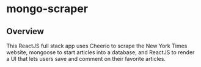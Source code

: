 # mongo-scraper
## Overview
This ReactJS full stack app uses Cheerio to scrape the New York Times website, mongoose to start articles into a database, and ReactJS to render a UI that lets users save and comment on their favorite articles.